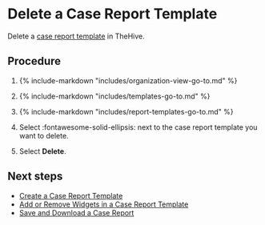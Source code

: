 # Delete a Case Report Template

<!-- md:permission `manageCaseReportTemplate` --> <!-- md:license Platinum -->

Delete a [case report template](about-case-report-templates.md) in TheHive.

<h2>Procedure</h2>

1. {% include-markdown "includes/organization-view-go-to.md" %}

2. {% include-markdown "includes/templates-go-to.md" %}

3. {% include-markdown "includes/report-templates-go-to.md" %}

4. Select :fontawesome-solid-ellipsis: next to the case report template you want to delete.

5. Select **Delete**.

<h2>Next steps</h2>

* [Create a Case Report Template](create-a-case-report-template.md)
* [Add or Remove Widgets in a Case Report Template](add-remove-widgets-case-report-template.md)
* [Save and Download a Case Report](../../../../analyst-corner/cases/case-reports/save-download-a-case-report.md)